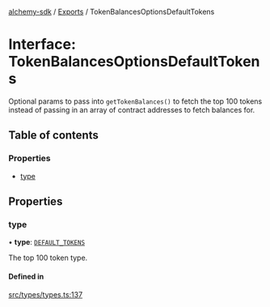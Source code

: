 [alchemy-sdk](../README.md) / [Exports](../modules.md) / TokenBalancesOptionsDefaultTokens

# Interface: TokenBalancesOptionsDefaultTokens

Optional params to pass into `getTokenBalances()` to fetch the top 100 tokens
instead of passing in an array of contract addresses to fetch balances for.

## Table of contents

### Properties

- [type](TokenBalancesOptionsDefaultTokens.md#type)

## Properties

### type

• **type**: [`DEFAULT_TOKENS`](../enums/TokenBalanceType.md#default_tokens)

The top 100 token type.

#### Defined in

[src/types/types.ts:137](https://github.com/alchemyplatform/alchemy-sdk-js/blob/e05babb/src/types/types.ts#L137)
